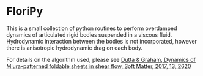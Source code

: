# FloriPy

This is a small collection of python routines to perform overdamped dynamics of
articulated rigid bodies suspended in a viscous fluid. Hydrodynamic interaction
between the bodies is not incorporated, however there is anisotropic hydrodynamic
drag on each body.

For details on the algorithm used, please see [Dutta & Graham, Dynamics of 
Miura-patterned foldable sheets in shear flow, Soft Matter, 2017, 13,
 2620](https://doi.org/10.1039/C6SM02113A)
